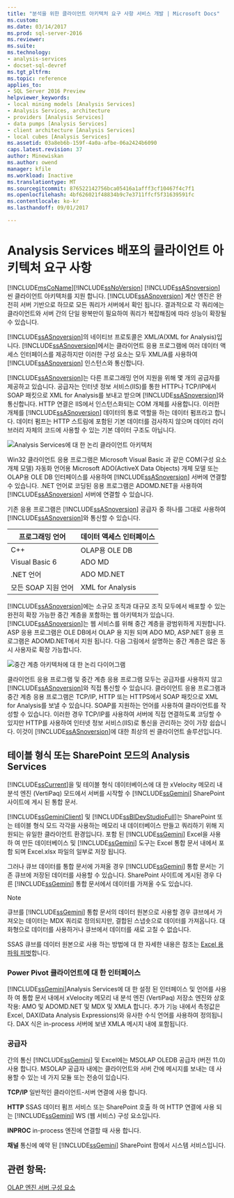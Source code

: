 ```yaml
---
title: "분석을 위한 클라이언트 아키텍처 요구 사항 서비스 개발 | Microsoft Docs"
ms.custom: 
ms.date: 03/14/2017
ms.prod: sql-server-2016
ms.reviewer: 
ms.suite: 
ms.technology:
- analysis-services
- docset-sql-devref
ms.tgt_pltfrm: 
ms.topic: reference
applies_to:
- SQL Server 2016 Preview
helpviewer_keywords:
- local mining models [Analysis Services]
- Analysis Services, architecture
- providers [Analysis Services]
- data pumps [Analysis Services]
- client architecture [Analysis Services]
- local cubes [Analysis Services]
ms.assetid: 03a8eb6b-159f-4a0a-afbe-06a2424b6090
caps.latest.revision: 37
author: Minewiskan
ms.author: owend
manager: kfile
ms.workload: Inactive
ms.translationtype: MT
ms.sourcegitcommit: 876522142756bca05416a1afff3cf10467f4c7f1
ms.openlocfilehash: 4bf626021f48834b9c7e3711ffcf5f31639591fc
ms.contentlocale: ko-kr
ms.lasthandoff: 09/01/2017

---
```

# <a name="client-architecture-requirements-for-analysis-services-development"></a>Analysis Services 배포의 클라이언트 아키텍처 요구 사항
  [!INCLUDE[msCoName](../../../includes/msconame-md.md)][!INCLUDE[ssNoVersion](../../../includes/ssnoversion-md.md)] [!INCLUDE[ssASnoversion](../../../includes/ssasnoversion-md.md)] 씬 클라이언트 아키텍처를 지원 합니다. [!INCLUDE[ssASnoversion](../../../includes/ssasnoversion-md.md)] 계산 엔진은 완전히 서버 기반으로 하므로 모든 쿼리가 서버에서 확인 됩니다. 결과적으로 각 쿼리에는 클라이언트와 서버 간의 단일 왕복만이 필요하여 쿼리가 복잡해짐에 따라 성능이 확장될 수 있습니다.  
  
 [!INCLUDE[ssASnoversion](../../../includes/ssasnoversion-md.md)]의 네이티브 프로토콜은 XML/A(XML for Analysis)입니다. [!INCLUDE[ssASnoversion](../../../includes/ssasnoversion-md.md)]에서는 클라이언트 응용 프로그램에 여러 데이터 액세스 인터페이스를 제공하지만 이러한 구성 요소는 모두 XML/A를 사용하여 [!INCLUDE[ssASnoversion](../../../includes/ssasnoversion-md.md)] 인스턴스와 통신합니다.  
  
 [!INCLUDE[ssASnoversion](../../../includes/ssasnoversion-md.md)]는 다른 프로그래밍 언어 지원을 위해 몇 개의 공급자를 제공하고 있습니다. 공급자는 인터넷 정보 서비스(IIS)를 통한 HTTP나 TCP/IP에서 SOAP 패킷으로 XML for Analysis를 보내고 받으며 [!INCLUDE[ssASnoversion](../../../includes/ssasnoversion-md.md)]와 통신합니다. HTTP 연결은 IIS에서 인스턴스화되는 COM 개체를 사용합니다. 이러한 개체를 [!INCLUDE[ssASnoversion](../../../includes/ssasnoversion-md.md)] 데이터의 통로 역할을 하는 데이터 펌프라고 합니다. 데이터 펌프는 HTTP 스트림에 포함된 기본 데이터를 검사하지 않으며 데이터 라이브러리 자체의 코드에 사용할 수 있는 기본 데이터 구조도 아닙니다.  
  
 ![Analysis Services에 대 한 논리 클라이언트 아키텍처](../../../analysis-services/multidimensional-models/olap-physical/media/as-clientarch9.gif "Analysis Services에 대 한 논리 클라이언트 아키텍처")  
  
 Win32 클라이언트 응용 프로그램은 Microsoft Visual Basic 과 같은 COM(구성 요소 개체 모델) 자동화 언어용 Microsoft ADO(ActiveX Data Objects) 개체 모델 또는 OLAP용 OLE DB 인터페이스를 사용하여 [!INCLUDE[ssASnoversion](../../../includes/ssasnoversion-md.md)] 서버에 연결할 수 있습니다. .NET 언어로 코딩된 응용 프로그램은 ADOMD.NET을 사용하여 [!INCLUDE[ssASnoversion](../../../includes/ssasnoversion-md.md)] 서버에 연결할 수 있습니다.  
  
 기존 응용 프로그램은 [!INCLUDE[ssASnoversion](../../../includes/ssasnoversion-md.md)] 공급자 중 하나를 그대로 사용하여 [!INCLUDE[ssASnoversion](../../../includes/ssasnoversion-md.md)]와 통신할 수 있습니다.  
  
|프로그래밍 언어|데이터 액세스 인터페이스|  
|--------------------------|---------------------------|  
|C++|OLAP용 OLE DB|  
|Visual Basic 6|ADO MD|  
|.NET 언어|ADO MD.NET|  
|모든 SOAP 지원 언어|XML for Analysis|  
  
 [!INCLUDE[ssASnoversion](../../../includes/ssasnoversion-md.md)]에는 소규모 조직과 대규모 조직 모두에서 배포할 수 있는 완전히 확장 가능한 중간 계층을 포함하는 웹 아키텍처가 있습니다. [!INCLUDE[ssASnoversion](../../../includes/ssasnoversion-md.md)]는 웹 서비스를 위해 중간 계층을 광범위하게 지원합니다. ASP 응용 프로그램은 OLE DB에서 OLAP 용 지원 되며 ADO MD, ASP.NET 응용 프로그램은 ADOMD.NET에서 지원 됩니다. 다음 그림에서 설명하는 중간 계층은 많은 동시 사용자로 확장 가능합니다.  
  
 ![중간 계층 아키텍처에 대 한 논리 다이어그램](../../../analysis-services/multidimensional-models/olap-physical/media/as-midtierarch9.gif "중간 계층 아키텍처에 대 한 논리 다이어그램")  
  
 클라이언트 응용 프로그램 및 중간 계층 응용 프로그램 모두는 공급자를 사용하지 않고 [!INCLUDE[ssASnoversion](../../../includes/ssasnoversion-md.md)]와 직접 통신할 수 있습니다. 클라이언트 응용 프로그램과 중간 계층 응용 프로그램은 TCP/IP, HTTP 또는 HTTPS에서 SOAP 패킷으로 XML for Analysis를 보낼 수 있습니다. SOAP를 지원하는 언어를 사용하여 클라이언트를 작성할 수 있습니다. 이러한 경우 TCP/IP를 사용하여 서버에 직접 연결하도록 코딩할 수 있지만 HTTP를 사용하여 인터넷 정보 서비스(IIS)로 통신을 관리하는 것이 가장 쉽습니다. 이것이 [!INCLUDE[ssASnoversion](../../../includes/ssasnoversion-md.md)]에 대한 최상의 씬 클라이언트 솔루션입니다.  
  
## <a name="analysis-services-in-tabular-or-sharepoint-mode"></a>테이블 형식 또는 SharePoint 모드의 Analysis Services  
 [!INCLUDE[ssCurrent](../../../includes/sscurrent-md.md)]을 및 테이블 형식 데이터베이스에 대 한 xVelocity 메모리 내 분석 엔진 (VertiPaq) 모드에서 서버를 시작할 수 [!INCLUDE[ssGemini](../../../includes/ssgemini-md.md)] SharePoint 사이트에 게시 된 통합 문서.  
  
 [!INCLUDE[ssGeminiClient](../../../includes/ssgeminiclient-md.md)] 및 [!INCLUDE[ssBIDevStudioFull](../../../includes/ssbidevstudiofull-md.md)]는 SharePoint 또는 테이블 형식 모드 각각을 사용하는 메모리 내 데이터베이스 만들고 쿼리하기 위해 지원되는 유일한 클라이언트 환경입니다. 포함 된 [!INCLUDE[ssGemini](../../../includes/ssgemini-md.md)] Excel을 사용 하 여 만든 데이터베이스 및 [!INCLUDE[ssGemini](../../../includes/ssgemini-md.md)] 도구는 Excel 통합 문서 내에서 포함 되며 Excel.xlsx 파일의 일부로 저장 됩니다.  
  
 그러나 큐브 데이터를 통합 문서에 가져올 경우 [!INCLUDE[ssGemini](../../../includes/ssgemini-md.md)] 통합 문서는 기존 큐브에 저장된 데이터를 사용할 수 있습니다. SharePoint 사이트에 게시된 경우 다른 [!INCLUDE[ssGemini](../../../includes/ssgemini-md.md)] 통합 문서에서 데이터를 가져올 수도 있습니다.  
  
> [!NOTE]  
>  큐브를 [!INCLUDE[ssGemini](../../../includes/ssgemini-md.md)] 통합 문서의 데이터 원본으로 사용할 경우 큐브에서 가져오는 데이터는 MDX 쿼리로 정의되지만, 결합된 스냅숏으로 데이터를 가져옵니다. 대화형으로 데이터를 사용하거나 큐브에서 데이터를 새로 고칠 수 없습니다.  
  
 SSAS 큐브를 데이터 원본으로 사용 하는 방법에 대 한 자세한 내용은 참조는 [Excel 용 파워 피벗](http://go.microsoft.com/fwlink/?LinkId=164234)합니다.  
  
### <a name="interfaces-for-power-pivot-client"></a>Power Pivot 클라이언트에 대 한 인터페이스  
 [!INCLUDE[ssGemini](../../../includes/ssgemini-md.md)]Analysis Services에 대 한 설정 된 인터페이스 및 언어를 사용 하 여 통합 문서 내에서 xVelocity 메모리 내 분석 엔진 (VertiPaq) 저장소 엔진와 상호 작용: AMO 및 ADOMD.NET 및 MDX 및 XMLA 합니다. 추가 기능 내에서 측정값은 Excel, DAX(Data Analysis Expressions)와 유사한 수식 언어를 사용하여 정의됩니다. DAX 식은 in-process 서버에 보낸 XMLA 메시지 내에 포함됩니다.  
  
### <a name="providers"></a>공급자  
 간의 통신 [!INCLUDE[ssGemini](../../../includes/ssgemini-md.md)] 및 Excel에는 MSOLAP OLEDB 공급자 (버전 11.0) 사용 합니다. MSOLAP 공급자 내에는 클라이언트와 서버 간에 메시지를 보내는 데 사용할 수 있는 네 가지 모듈 또는 전송이 있습니다.  
  
 **TCP/IP** 일반적인 클라이언트-서버 연결에 사용 합니다.  
  
 **HTTP** SSAS 데이터 펌프 서비스 또는 SharePoint 호출 하 여 HTTP 연결에 사용 되는 [!INCLUDE[ssGemini](../../../includes/ssgemini-md.md)] WS (웹 서비스) 구성 요소입니다.  
  
 **INPROC** in-process 엔진에 연결할 때 사용 합니다.  
  
 **채널** 통신에 예약 된 [!INCLUDE[ssGemini](../../../includes/ssgemini-md.md)] SharePoint 팜에서 시스템 서비스입니다.  
  
## <a name="see-also"></a>관련 항목:  
 [OLAP 엔진 서버 구성 요소](../../../analysis-services/multidimensional-models/olap-physical/olap-engine-server-components.md)  
  
  

